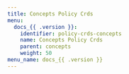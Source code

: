```yaml
---
title: Concepts Policy Crds
menu:
  docs_{{ .version }}:
    identifier: policy-crds-concepts
    name: Concepts Policy Crds
    parent: concepts
    weight: 50
menu_name: docs_{{ .version }}
---
```

